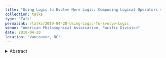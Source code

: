```yaml
---
title: "Using Logic to Evolve More Logic: Composing Logical Operators via Self-Assembly"
collection: talks
type: "Talk"
permalink: /talks/2019-04-20-Using-Logic-To-Evolve-Logic
venue: "American Philosophical Association, Pacific Division"
date: 2019-04-20
location: "Vancouver, BC"
---
```


<details><summary>Abstract</summary>
<p>
In recent work on self-assembly, Barrett and Skyrms (2017) show how a binary logical operator can evolve more quickly in a signaling game when the agents utilize pre-evolved dispositions---as opposed to learning a new disposition from scratch---via template transfer. Their argument is not intended to show how such logical dispositions might evolve in the first place. Further, template transfer does not show how to evolve, e.g., a ternary-input logical operator from a binary-input logical operator. This paper extends their analysis. I begin by analysing simple unary logical operations, rather than binary ones. I then show how binary logical operations can evolve out of unary logical operations via modular composition---a process whereby one game evolves to accept the play of another game as input. Thus, the new models presented here are able to account for phenomena which cannot be accommodated by the models presented in Barrett and Skyrms (2017).
</p>
</details>

